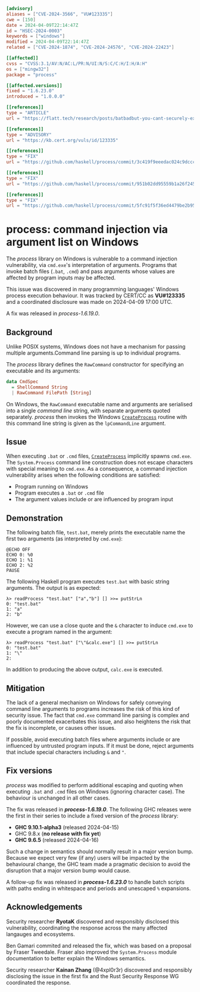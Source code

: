 ``` toml
[advisory]
aliases = ["CVE-2024-3566", "VU#123335"]
cwe = [150]
date = 2024-04-09T22:14:47Z
id = "HSEC-2024-0003"
keywords = ["windows"]
modified = 2024-04-09T22:14:47Z
related = ["CVE-2024-1874", "CVE-2024-24576", "CVE-2024-22423"]

[[affected]]
cvss = "CVSS:3.1/AV:N/AC:L/PR:N/UI:N/S:C/C:H/I:H/A:H"
os = ["mingw32"]
package = "process"

[[affected.versions]]
fixed = "1.6.23.0"
introduced = "1.0.0.0"

[[references]]
type = "ARTICLE"
url = "https://flatt.tech/research/posts/batbadbut-you-cant-securely-execute-commands-on-windows/"

[[references]]
type = "ADVISORY"
url = "https://kb.cert.org/vuls/id/123335"

[[references]]
type = "FIX"
url = "https://github.com/haskell/process/commit/3c419f9eeedac024c9dccce544e5a6fb587179a5"

[[references]]
type = "FIX"
url = "https://github.com/haskell/process/commit/951b02dd95559b1a26f2456bfb97cf740ea40934"

[[references]]
type = "FIX"
url = "https://github.com/haskell/process/commit/5fc91f5f36ed4479be2b95f04f264bb78ac8089d"
```

# process: command injection via argument list on Windows

The *process* library on Windows is vulnerable to a command injection
vulnerability, via `cmd.exe`'s interpretation of arguments. Programs
that invoke batch files (`.bat`, `.cmd`) and pass arguments whose values
are affected by program inputs may be affected.

This issue was discovered in many programming languages' Windows process
execution behaviour. It was tracked by CERT/CC as **VU#123335** and a
coordinated disclosure was made on 2024-04-09 17:00 UTC.

A fix was released in *process-1.6.19.0*.

## Background

Unlike POSIX systems, Windows does not have a mechanism for passing
multiple arguments.Command line parsing is up to individual programs.

The *process* library defines the `RawCommand` constructor for
specifying an executable and its arguments:

``` haskell
data CmdSpec
  = ShellCommand String
  | RawCommand FilePath [String]
```

On Windows, the `RawCommand` executable name and arguments are
serialised into a single *command line* string, with separate arguments
quoted separately. *process* then invokes the Windows
[`CreateProcess`](https://learn.microsoft.com/en-us/windows/win32/api/processthreadsapi/nf-processthreadsapi-createprocessa)
routine with this command line string is given as the `lpCommandLine`
argument.

## Issue

When executing `.bat` or `.cmd` files,
[`CreateProcess`](https://learn.microsoft.com/en-us/windows/win32/api/processthreadsapi/nf-processthreadsapi-createprocessa)
implicitly spawns `cmd.exe`. The `System.Process` command line
construction does not escape characters with special meaning to
`cmd.exe`. As a consequence, a command injection vulnerability arises
when the following conditions are satisfied:

- Program running on Windows
- Program executes a `.bat` or `.cmd` file
- The argument values include or are influenced by program input

## Demonstration

The following batch file, `test.bat`, merely prints the executable name
the first two arguments (as interpreted by `cmd.exe`):

    @ECHO OFF
    ECHO 0: %0
    ECHO 1: %1
    ECHO 2: %2
    PAUSE

The following Haskell program executes `test.bat` with basic string
arguments. The output is as expected:

    λ> readProcess "test.bat" ["a","b"] [] >>= putStrLn
    0: "test.bat"
    1: "a"
    2: "b"

However, we can use a close quote and the `&` character to induce
`cmd.exe` to execute a program named in the argument:

    λ> readProcess "test.bat" ["\"&calc.exe"] [] >>= putStrLn
    0: "test.bat"
    1: "\"
    2:

In addition to producing the above output, `calc.exe` is executed.

## Mitigation

The lack of a general mechanism on Windows for safely conveying command
line arguments to programs increases the risk of this kind of security
issue. The fact that `cmd.exe` command line parsing is complex and
poorly documented exacerbates this issue, and also heightens the risk
that the fix is incomplete, or causes other issues.

If possible, avoid executing batch files where arguments include or are
influenced by untrusted program inputs. If it must be done, reject
arguments that include special characters including `&` and `"`.

## Fix versions

*process* was modified to perform additional escaping and quoting when
executing `.bat` and `.cmd` files on Windows (ignoring character case).
The behaviour is unchanged in all other cases.

The fix was released in ***process-1.6.19.0***. The following GHC
releases were the first in their series to include a fixed version of
the *process* library:

- **GHC 9.10.1-alpha3** (released 2024-04-15)
- GHC 9.8.x (**no release with fix yet**)
- **GHC 9.6.5** (released 2024-04-16)

Such a change in semantics should normally result in a major version
bump. Because we expect very few (if any) users will be impacted by the
behavioural change, the GHC team made a pragmatic decision to avoid the
disruption that a major version bump would cause.

A follow-up fix was released in ***process-1.6.23.0*** to handle batch
scripts with paths ending in whitespace and periods and unescaped `%`
expansions.

## Acknowledgements

Security researcher **RyotaK** discovered and responsibly disclosed this
vulnerability, coordinating the response across the many affected
langauges and ecosystems.

Ben Gamari commited and released the fix, which was based on a proposal
by Fraser Tweedale. Fraser also improved the `System.Process` module
documentation to better explain the Windows semantics.

Security researcher **Kainan Zhang** (@4xpl0r3r) discovered and
responsibly disclosing the issue in the first fix and the Rust Security
Response WG coordinated the response.
